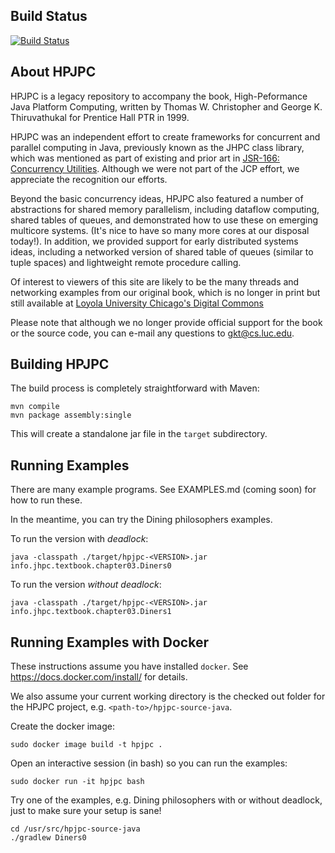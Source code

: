 Build Status
-------------

[![Build Status](https://travis-ci.org/LoyolaChicagoCode/hpjpc-source-java.svg?branch=master)](https://travis-ci.org/LoyolaChicagoCode/hpjpc-source-java)

About HPJPC
------------

HPJPC is a legacy repository to accompany the book, High-Peformance Java Platform Computing, written by Thomas W. Christopher and George K. Thiruvathukal for Prentice Hall PTR in 1999.

HPJPC was an independent effort to create frameworks for concurrent and parallel computing in Java, previously known as the JHPC class library, which was mentioned as part of existing and prior art in [JSR-166: Concurrency Utilities](https://jcp.org/en/jsr/detail?id=166). Although we were not part of the JCP effort, we appreciate the recognition our efforts.

Beyond the basic concurrency ideas, HPJPC also featured a number of abstractions for shared memory parallelism, including dataflow computing, shared tables of queues, and demonstrated how to use these on emerging multicore systems. (It's nice to have so many more cores at our disposal today!). In addition, we provided support for early distributed systems ideas, including a networked version of shared table of queues (similar to tuple spaces) and lightweight remote procedure calling.

Of interest to viewers of this site are likely to be the many threads and networking examples from our original book, which is no longer in print but still available at [Loyola University Chicago's Digital Commons](https://ecommons.luc.edu/cs_facpubs/3/.)

Please note that although we no longer provide official support for the book or the source code, you can e-mail any questions to gkt@cs.luc.edu.

Building HPJPC
----------------

The build process is completely straightforward with Maven:

```
mvn compile
mvn package assembly:single
```

This will create a standalone jar file in the `target` subdirectory.

Running Examples
-----------------

There are many example programs. See EXAMPLES.md (coming soon) for how to run these.

In the meantime, you can try the Dining philosophers examples.

To run the version with *deadlock*:

```
java -classpath ./target/hpjpc-<VERSION>.jar info.jhpc.textbook.chapter03.Diners0
```

To run the version *without deadlock*:

```
java -classpath ./target/hpjpc-<VERSION>.jar info.jhpc.textbook.chapter03.Diners1
```

Running Examples with Docker
------------------------------

These instructions assume you have installed `docker`. See https://docs.docker.com/install/ for details.

We also assume your current working directory is the checked out folder for the HPJPC project, e.g. `<path-to>/hpjpc-source-java`.


Create the docker image:

```
sudo docker image build -t hpjpc .
````

Open an interactive session (in bash) so you can run the examples:

```
sudo docker run -it hpjpc bash
```

Try one of the examples, e.g. Dining philosophers with or without deadlock, just to make sure your setup is sane!

```
cd /usr/src/hpjpc-source-java
./gradlew Diners0

```

